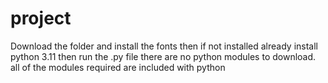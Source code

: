 # project
Download the folder and install the fonts then if not installed already install python 3.11 then run the .py file
there are no python modules to download. all of the modules required are included with python
